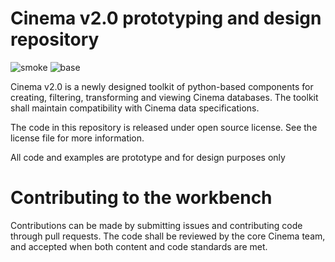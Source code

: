 # Cinema v2.0 prototyping and design repository
![smoke](https://github.com/cinemascience/cinemasci/actions/workflows/CinemaSmokeTest.yml/badge.svg)
![base](https://github.com/cinemascience/cinemasci/actions/workflows/CinemaBaseTest.yml/badge.svg)

Cinema v2.0 is a newly designed toolkit of python-based components for creating, filtering, transforming and viewing Cinema databases. The toolkit shall maintain compatibility with Cinema data specifications.

The code in this repository is released under open source license. See the license file for more information.

All code and examples are prototype and for design purposes only

# Contributing to the workbench

Contributions can be made by submitting issues and contributing code through pull requests. The code shall be reviewed by the core Cinema team, and accepted when both content and code standards are met.

